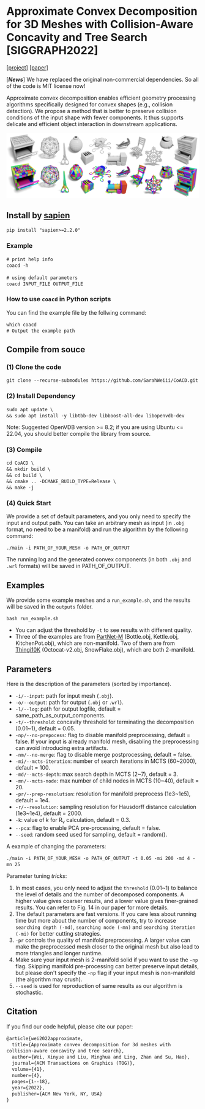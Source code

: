 # Approximate Convex Decomposition for 3D Meshes with Collision-Aware Concavity and Tree Search [SIGGRAPH2022]
 [\[project\]](https://colin97.github.io/CoACD/) [\[paper\]](https://arxiv.org/pdf/2205.02961.pdf)

[***News***] We have replaced the original non-commercial dependencies. So all of the code is MIT license now!

Approximate convex decomposition enables efficient geometry processing algorithms specifically designed for convex shapes (e.g., collision detection). We propose a method that is better to preserve collision conditions of the input shape with fewer components. It thus supports delicate and efficient object interaction in downstream applications.

![avatar](examples/teaser.png)

## Install by [sapien](https://sapien.ucsd.edu/)

```
pip install "sapien>=2.2.0"
```

### Example

```
# print help info
coacd -h

# using default parameters
coacd INPUT_FILE OUTPUT_FILE
```

### How to use `coacd` in Python scripts
You can find the example file by the follwing command:
```
which coacd
# Output the example path
```

## Compile from souce

### (1) Clone the code

```
git clone --recurse-submodules https://github.com/SarahWeiii/CoACD.git
```

### (2) Install Dependency

```
sudo apt update \
&& sudo apt install -y libtbb-dev libboost-all-dev libopenvdb-dev
```
Note: Suggested OpenVDB version >= 8.2; if you are using Ubuntu <= 22.04, you should better compile the library from source.

### (3) Compile

```
cd CoACD \
&& mkdir build \
&& cd build \
&& cmake .. -DCMAKE_BUILD_TYPE=Release \
&& make -j
```

### (4) Quick Start
We provide a set of default parameters, and you only need to specify the input and output path. You can take an arbitrary mesh as input (in `.obj` format, no need to be a manifold) and run the algorithm by the following command:
```
./main -i PATH_OF_YOUR_MESH -o PATH_OF_OUTPUT
```

The running log and the generated convex components (in both `.obj` and `.wrl` formats) will be saved in PATH_OF_OUTPUT.

## Examples

We provide some example meshes and a `run_example.sh`, and the results will be saved in the `outputs` folder.
```
bash run_example.sh
```
* You can adjust the threshold by `-t` to see results with different quality.
* Three of the examples are from [PartNet-M](https://sapien.ucsd.edu/browse) (Bottle.obj, Kettle.obj, KitchenPot.obj), which are non-manifold. Two of them are from [Thingi10K](https://ten-thousand-models.appspot.com/) (Octocat-v2.obj, SnowFlake.obj), which are both 2-manifold.

## Parameters

Here is the description of the parameters (sorted by importance).

* `-i/--input`: path for input mesh (`.obj`).
* `-o/--output`: path for output (`.obj` or `.wrl`).
* `-l/--log`: path for output logfile, default = same_path_as_output_components.
* `-t/--threshold`:  concavity threshold for terminating the decomposition (0.01~1), default = 0.05.
* `-np/--no-prepocess`: flag to disable manifold preprocessing, default = false. If your input is already manifold mesh, disabling the preprocessing can avoid introducing extra artifacts.
* `-nm/--no-merge`: flag to disable merge postprocessing, default = false.
* `-mi/--mcts-iteration`: number of search iterations in MCTS (60~2000), default = 100.
* `-md/--mcts-depth`: max search depth in MCTS (2~7), default = 3.
* `-mn/--mcts-node`: max number of child nodes in MCTS (10~40), default = 20.
* `-pr/--prep-resolution`: resolution for manifold preprocess (1e3~1e5), default = 1e4.
* `-r/--resolution`: sampling resolution for Hausdorff distance calculation (1e3~1e4), default = 2000.
* `-k`: value of $k$ for $\operatorname{R_v}$ calculation, default = 0.3.
* `--pca`: flag to enable PCA pre-processing, default = false.
* `--seed`: random seed used for sampling, default = random().

A example of changing the parameters:
```
./main -i PATH_OF_YOUR_MESH -o PATH_OF_OUTPUT -t 0.05 -mi 200 -md 4 -mn 25
```

Parameter tuning *tricks*: 
1. In most cases, you only need to adjust the `threshold` (0.01~1) to balance the level of details and the number of decomposed components. A higher value gives coarser results, and a lower value gives finer-grained results. You can refer to Fig. 14 in our paper for more details.
2. The default parameters are fast versions. If you care less about running time but more about the number of components, try to increase `searching depth (-md)`, `searching node (-mn)` and `searching iteration (-mi)` for better cutting strategies.
3. `-pr` controls the quality of manifold preprocessing. A larger value can make the preprocessed mesh closer to the original mesh but also lead to more triangles and longer runtime.
4. Make sure your input mesh is 2-manifold solid if you want to use the `-np` flag. Skipping manifold pre-processing can better preserve input details, but please don't specify the `-np` flag if your input mesh is non-manifold (the algorithm may crush).
5. `--seed` is used for reproduction of same results as our algorithm is stochastic.

## Citation

If you find our code helpful, please cite our paper:

```
@article{wei2022approximate,
  title={Approximate convex decomposition for 3d meshes with collision-aware concavity and tree search},
  author={Wei, Xinyue and Liu, Minghua and Ling, Zhan and Su, Hao},
  journal={ACM Transactions on Graphics (TOG)},
  volume={41},
  number={4},
  pages={1--18},
  year={2022},
  publisher={ACM New York, NY, USA}
}
```
